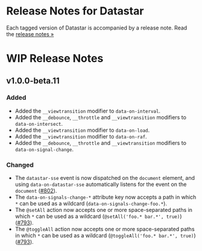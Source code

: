 # Release Notes for Datastar

Each tagged version of Datastar is accompanied by a release note. Read the [release notes »](https://github.com/starfederation/datastar/releases)

# WIP Release Notes

## v1.0.0-beta.11

### Added

- Added the `__viewtransition` modifier to `data-on-interval`.
- Added the `__debounce`, `__throttle` and `__viewtransition` modifiers to `data-on-intersect`.
- Added the `__viewtransition` modifier to `data-on-load`.
- Added the `__viewtransition` modifier to `data-on-raf`.
- Added the `__debounce`, `__throttle` and `__viewtransition` modifiers to `data-on-signal-change`.

### Changed

- The `datastar-sse` event is now dispatched on the `document` element, and using `data-on-datastar-sse` automatically listens for the event on the `document` ([#802](https://github.com/starfederation/datastar/issues/802)).
- The `data-on-signals-change-*` attribute key now accepts a path in which `*` can be used as a wildcard (`data-on-signals-change-foo.*`).
- The `@setAll` action now accepts one or more space-separated paths in which `*` can be used as a wildcard (`@setAll('foo.* bar.*', true)`) ([#793](https://github.com/starfederation/datastar/issues/793)).
- The `@toggleAll` action now accepts one or more space-separated paths in which `*` can be used as a wildcard (`@toggleAll('foo.* bar.*', true)`) ([#793](https://github.com/starfederation/datastar/issues/793)).
